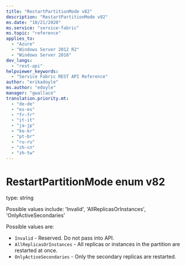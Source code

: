 ```yaml
---
title: "RestartPartitionMode v82"
description: "RestartPartitionMode v82"
ms.date: "10/21/2020"
ms.service: "service-fabric"
ms.topic: "reference"
applies_to: 
  - "Azure"
  - "Windows Server 2012 R2"
  - "Windows Server 2016"
dev_langs: 
  - "rest-api"
helpviewer_keywords: 
  - "Service Fabric REST API Reference"
author: "erikadoyle"
ms.author: "edoyle"
manager: "gwallace"
translation.priority.mt: 
  - "de-de"
  - "es-es"
  - "fr-fr"
  - "it-it"
  - "ja-jp"
  - "ko-kr"
  - "pt-br"
  - "ru-ru"
  - "zh-cn"
  - "zh-tw"
---
```

# RestartPartitionMode enum v82

type: string

Possible values include: 'Invalid', 'AllReplicasOrInstances', 'OnlyActiveSecondaries'

Possible values are: 

  - `Invalid` - Reserved.  Do not pass into API.
  - `AllReplicasOrInstances` - All replicas or instances in the partition are restarted at once.
  - `OnlyActiveSecondaries` - Only the secondary replicas are restarted.

